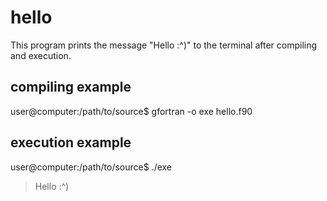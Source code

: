 # hello
This program prints the message "Hello :^)" to the terminal after compiling and execution.
## compiling example
user@computer:/path/to/source$ gfortran -o exe hello.f90
## execution example
user@computer:/path/to/source$ ./exe
>Hello :^)
